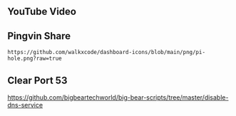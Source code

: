 ## YouTube Video

## Pingvin Share

```text
https://github.com/walkxcode/dashboard-icons/blob/main/png/pi-hole.png?raw=true
```

## Clear Port 53

https://github.com/bigbeartechworld/big-bear-scripts/tree/master/disable-dns-service
